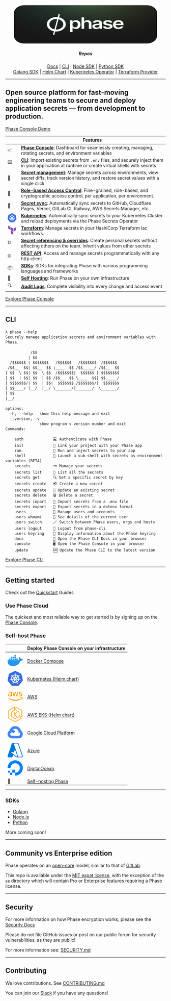 <div align="center">
  <!-- Phase Console -->
  <a href="https://phase.dev">
  <img height="120" width="450" src="img/phase-lattice-logo.svg" alt="Phase">
  </a>

  <h5>Repos</h5>
  <p>
    <a href="https://github.com/phasehq/docs">Docs</a> |
    <a href="https://github.com/phasehq/cli">CLI</a> |
    <a href="https://github.com/phasehq/node-sdk">Node SDK</a> |
    <a href="https://github.com/phasehq/python-sdk">Python SDK</a>
    <br/>
    <a href="https://github.com/phasehq/golang-sdk">Golang SDK</a> |
    <a href="https://github.com/phasehq/kubernetes-secrets-operator/tree/main/phase-console">Helm Chart</a> |
    <a href="https://github.com/phasehq/kubernetes-secrets-operator">Kubernetes Operator</a> |
    <a href="https://github.com/phasehq/terraform-provider-phase">Terraform Provider</a>
  </p>
</div>

---

Open source platform for fast-moving engineering teams to secure and deploy application secrets — from development to production.
---

[Phase Console Demo](https://github.com/user-attachments/assets/cd6b1ffe-6cb4-4a2b-8ae1-9daa61ed3a5a)

|     | **Features**                                                                                                                                                |
| --- | ----------------------------------------------------------------------------------------------------------------------------------------------------------- |
| 📈  | **[Phase Console](https://console.phase.dev)**: Dashboard for seamlessly creating, managing, rotating secrets, and environment variables                |
| ⌨️  | **[CLI](https://github.com/phasehq/cli)**: Import existing secrets from `.env` files, and securely inject them in your application at runtime or create virtual shells with secrets |
| 🤫  | **[Secret management](https://docs.phase.dev/console/apps)**: Manage secrets across environments, view secret diffs, track version history, and restore secret values with a single click                                                                                    |
| 🙋  | **[Role-based Access Control](https://docs.phase.dev/console/users#user-roles)**: Fine-grained, role-based, and cryptographic access control, per application, per environment.                                                      |
| 🔁  | **[Secret sync](https://docs.phase.dev/#integrate-phase)**: Automatically sync secrets to GitHub, Cloudflare Pages, Vercel, GitLab CI, Railway, AWS Secrets Manager, etc.                                                        |
| ![Kubernetes](img/kubernetes.svg)  | **[Kubernetes](https://docs.phase.dev/integrations/platforms/kubernetes)**: Automatically sync secrets to your Kubernetes Cluster and reload deployments via the Phase Secrets Operator   |
| ![Terraform Provider](img/terraform.svg)    | **[Terraform](https://docs.phase.dev/integrations/platforms/hashicorp-terraform)**: Manage secrets in your HashiCorp Terraform Iac workflows. |
| ⛓️  | **[Secret referencing & overrides](https://docs.phase.dev/console/secrets)**: Create personal secrets without affecting others on the team. Inherit values from other secrets                                                              |
| 🌐  | **[REST API](https://docs.phase.dev/public-api/secrets#get-secrets)**: Access and manage secrets programmatically with any http client                                                                                      |
| 📦  | **[SDKs](https://docs.phase.dev/sdks)**: SDKs for integrating Phase with various programming languages and frameworks              
| 🥡  | **[Self Hosting](https://docs.phase.dev)**: Run Phase on your own infrastructure                                                                            |
| 🔍  | **[Audit Logs]()**: Complete visibility into every change and access event                                                                                  |                                                                        |                                                                                |

[Explore Phase Console](https://docs.phase.dev/console)

---

## CLI

```fish
λ phase --help
Securely manage application secrets and environment variables with Phase.

           /$$
          | $$
  /$$$$$$ | $$$$$$$   /$$$$$$   /$$$$$$$  /$$$$$$
 /$$__  $$| $$__  $$ |____  $$ /$$_____/ /$$__  $$
| $$  \ $$| $$  \ $$  /$$$$$$$|  $$$$$$ | $$$$$$$$
| $$  | $$| $$  | $$ /$$__  $$ \____  $$| $$_____/
| $$$$$$$/| $$  | $$|  $$$$$$$ /$$$$$$$/|  $$$$$$$
| $$____/ |__/  |__/ \_______/|_______/  \_______/
| $$
|__/

options:
  -h, --help   show this help message and exit
  --version, -v
               show program's version number and exit
Commands:

    auth             💻 Authenticate with Phase
    init             🔗 Link your project with your Phase app
    run              🚀 Run and inject secrets to your app
    shell            🐚 Launch a sub-shell with secrets as environment variables (BETA)
    secrets          🗝️ Manage your secrets
    secrets list     📇 List all the secrets
    secrets get      🔍 Get a specific secret by key
    secrets create   💳 Create a new secret
    secrets update   📝 Update an existing secret
    secrets delete   🗑️ Delete a secret
    secrets import   📩 Import secrets from a .env file
    secrets export   🥡 Export secrets in a dotenv format
    users            👥 Manage users and accounts
    users whoami     🙋 See details of the current user
    users switch     🪄 Switch between Phase users, orgs and hosts
    users logout     🏃 Logout from phase-cli
    users keyring    🔐 Display information about the Phase keyring
    docs             📖 Open the Phase CLI Docs in your browser
    console          🖥️ Open the Phase Console in your browser
    update           🆙 Update the Phase CLI to the latest version
```

[Explore Phase CLI](https://github.com/phasehq/cli)

---

## Getting started

Check out the [Quickstart](https://docs.phase.dev/quickstart) Guides

### Use Phase Cloud

The quickest and most reliable way to get started is by signing up on the [Phase Console](https://console.phase.dev/).

### Self-host Phase

|                                                                                                                                                                                                                                                                                                                                                                                                                                                                                                                                                                                                                                                                                                                                                                                                                                                                                                                                                                                                                                                                                                                                                                                                                                                                                                                                                                                                                                                                                                                                                                                                                                                                                                                                                                                                                                                                                                                                                                                                                                                                                                                                                                                                                                                                                                                                                                                                                                                                                                                                                                                                                                                                                                                                                                                                                                                                                                                                                                                                                                                                                                                                                                                                                                                                                                     | **Deploy Phase Console on your infrastructure**                      |
| --------------------------------------------------------------------------------------------------------------------------------------------------------------------------------------------------------------------------------------------------------------------------------------------------------------------------------------------------------------------------------------------------------------------------------------------------------------------------------------------------------------------------------------------------------------------------------------------------------------------------------------------------------------------------------------------------------------------------------------------------------------------------------------------------------------------------------------------------------------------------------------------------------------------------------------------------------------------------------------------------------------------------------------------------------------------------------------------------------------------------------------------------------------------------------------------------------------------------------------------------------------------------------------------------------------------------------------------------------------------------------------------------------------------------------------------------------------------------------------------------------------------------------------------------------------------------------------------------------------------------------------------------------------------------------------------------------------------------------------------------------------------------------------------------------------------------------------------------------------------------------------------------------------------------------------------------------------------------------------------------------------------------------------------------------------------------------------------------------------------------------------------------------------------------------------------------------------------------------------------------------------------------------------------------------------------------------------------------------------------------------------------------------------------------------------------------------------------------------------------------------------------------------------------------------------------------------------------------------------------------------------------------------------------------------------------------------------------------------------------------------------------------------------------------------------------------------------------------------------------------------------------------------------------------------------------------------------------------------------------------------------------------------------------------------------------------------------------------------------------------------------------------------------------------------------------------------------------------------------------------------------------------------------------------- | -------------------------------------------------------------------- |
|![Docker](img/docker.svg) | [Docker Compose](https://docs.phase.dev/self-hosting/docker-compose) |
|![Kubernetes](img/kubernetes.svg) | [Kubernetes (Helm chart)](https://docs.phase.dev/self-hosting/kubernetes) |
|![AWS](img/aws.svg)  | [AWS](https://docs.phase.dev/self-hosting/aws)                       |
|![AWS EKS](img/aws-eks.svg) | [AWS EKS (Helm chart)](https://docs.phase.dev/self-hosting/aws-eks) |
|![GCP](img/gcp.svg)  | [Google Cloud Platform](https://docs.phase.dev/self-hosting/gcp)     |
|![Azure](img/azure.svg)  | [Azure](https://docs.phase.dev/self-hosting/azure)                   |
|![DigitalOcean](img/do.svg) | [DigitalOcean](https://docs.phase.dev/self-hosting/digitalocean)     |
| 🥡                                                                                                                                                                                                                                                                                                                                                                                                                                                                                                                                                                                                                                                                                                                                                                                                                                                                                                                                                                                                                                                                                                                                                                                                                                                                                                                                                                                                                                                                                                                                                                                                                                                                                                                                                                                                                                                                                                                                                                                                                                                                                                                                                                                                                                                                                                                                                                                                                                                                                                                                                                                                                                                                                                                                                                                                                                                                                                                                                                                                                                                                                                                                                                                                                                                                                                  | [Self-hosting Phase](https://docs.phase.dev/self-hosting)            |

---

### SDKs

- [Golang](https://docs.phase.dev/sdks/go)
- [Node.js](https://github.com/phasehq/node-sdk)
- [Python](https://github.com/phasehq/python-sdk)

More coming soon!

---

## Community vs Enterprise edition

Phase operates on an [open-core](https://en.wikipedia.org/wiki/Open-core_model) model, similar to that of [GitLab](https://gitlab.com).

This repo is available under the [MIT expat license](/LICENSE), with the exception of the `ee` directory which will contain Pro or Enterprise features requiring a Phase license.

---

## Security

For more information on how Phase encryption works, please see the [Security Docs](https://docs.phase.dev/security)

Please do not file GitHub issues or post on our public forum for security vulnerabilities, as they are public!

For more information see: [SECURITY.md](/SECURITY.md)

---

## Contributing

We love contributions. See [CONTRIBUTING.md](/CONTRIBUTING.md)

You can join our [Slack](https://slack.phase.dev) if you have any questions!
